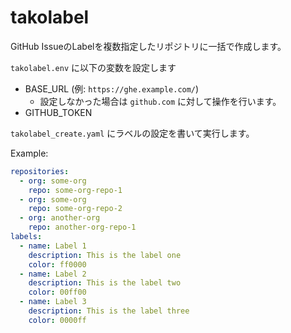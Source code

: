 # takolabel

GitHub IssueのLabelを複数指定したリポジトリに一括で作成します。

`takolabel.env` に以下の変数を設定します

* BASE_URL (例: `https://ghe.example.com/`)
  * 設定しなかった場合は `github.com` に対して操作を行います。
* GITHUB_TOKEN

`takolabel_create.yaml` にラベルの設定を書いて実行します。

Example:

```yaml
repositories:
  - org: some-org
    repo: some-org-repo-1
  - org: some-org
    repo: some-org-repo-2
  - org: another-org
    repo: another-org-repo-1
labels:
  - name: Label 1
    description: This is the label one 
    color: ff0000
  - name: Label 2
    description: This is the label two
    color: 00ff00
  - name: Label 3
    description: This is the label three
    color: 0000ff
```

